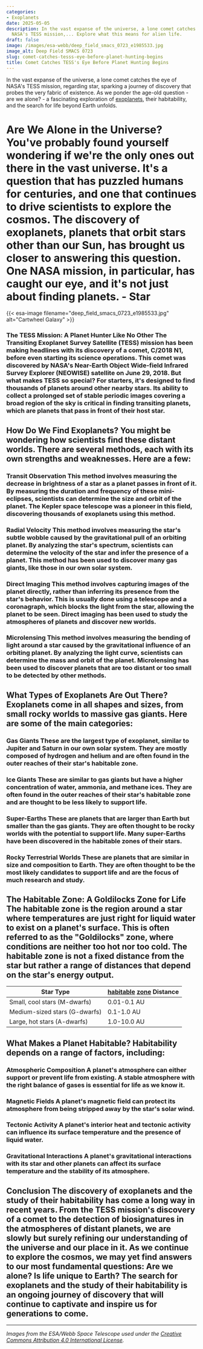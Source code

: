 ```yaml
---
categories:
- Exoplanets
date: 2025-05-05
description: In the vast expanse of the universe, a lone comet catches the eye of
  NASA's TESS mission,... Explore what this means for alien life.
draft: false
image: /images/esa-webb/deep_field_smacs_0723_e1985533.jpg
image_alt: Deep Field SMACS 0723
slug: comet-catches-tesss-eye-before-planet-hunting-begins
title: Comet Catches TESS's Eye Before Planet Hunting Begins
---
```


In the vast expanse of the universe, a lone comet catches the eye of NASA's TESS mission, regarding star, sparking a journey of discovery that probes the very fabric of existence. As we ponder the age-old question - are we alone? - a fascinating exploration of [exoplanets](/blog/the-cosmic-dance-of-exoplanets-and-habitable-zones), their habitability, and the search for life beyond Earth unfolds.

# Are We Alone in the Universe? You've probably found yourself wondering if we're the only ones out there in the vast universe. It's a question that has puzzled humans for centuries, and one that continues to drive scientists to explore the cosmos. The discovery of exoplanets, planets that orbit stars other than our Sun, has brought us closer to answering this question. One NASA mission, in particular, has caught our eye, and it's not just about finding planets. - Star
{{< esa-image filename="deep_field_smacs_0723_e1985533.jpg" alt="Cartwheel Galaxy" >}}



 ### The TESS Mission: A Planet Hunter Like No Other The Transiting Exoplanet Survey Satellite (TESS) mission has been making headlines with its discovery of a comet, C/2018 N1, before even starting its science operations. This comet was discovered by NASA's Near-Earth Object Wide-field Infrared Survey Explorer (NEOWISE) satellite on June 29, 2018. But what makes TESS so special? For starters, it's designed to find thousands of planets around other nearby stars. Its ability to collect a prolonged set of stable periodic images covering a broad region of the sky is critical in finding transiting planets, which are planets that pass in front of their host star.

 ## How Do We Find Exoplanets? You might be wondering how scientists find these distant worlds. There are several methods, each with its own strengths and weaknesses. Here are a few:

 ### Transit Observation This method involves measuring the decrease in brightness of a star as a planet passes in front of it. By measuring the duration and frequency of these mini-eclipses, scientists can determine the size and orbit of the planet. The Kepler space telescope was a pioneer in this field, discovering thousands of exoplanets using this method.

 ### Radial Velocity This method involves measuring the star's subtle wobble caused by the gravitational pull of an orbiting planet. By analyzing the star's spectrum, scientists can determine the velocity of the star and infer the presence of a planet. This method has been used to discover many gas giants, like those in our own solar system.

 ### Direct Imaging This method involves capturing images of the planet directly, rather than inferring its presence from the star's behavior. This is usually done using a telescope and a coronagraph, which blocks the light from the star, allowing the planet to be seen. Direct imaging has been used to study the atmospheres of planets and discover new worlds.

 ### Microlensing This method involves measuring the bending of light around a star caused by the gravitational influence of an orbiting planet. By analyzing the light curve, scientists can determine the mass and orbit of the planet. Microlensing has been used to discover planets that are too distant or too small to be detected by other methods.

 ## What Types of Exoplanets Are Out There? Exoplanets come in all shapes and sizes, from small rocky worlds to massive gas giants. Here are some of the main categories:

 ### Gas Giants These are the largest type of exoplanet, similar to Jupiter and Saturn in our own solar system. They are mostly composed of hydrogen and helium and are often found in the outer reaches of their star's habitable zone.

 ### Ice Giants These are similar to gas giants but have a higher concentration of water, ammonia, and methane ices. They are often found in the outer reaches of their star's habitable zone and are thought to be less likely to support life.

 ### Super-Earths These are planets that are larger than Earth but smaller than the gas giants. They are often thought to be rocky worlds with the potential to support life. Many super-Earths have been discovered in the habitable zones of their stars.

 ### Rocky Terrestrial Worlds These are planets that are similar in size and composition to Earth. They are often thought to be the most likely candidates to support life and are the focus of much research and study.

 ## The Habitable Zone: A Goldilocks Zone for Life The habitable zone is the region around a star where temperatures are just right for liquid water to exist on a planet's surface. This is often referred to as the "Goldilocks" zone, where conditions are neither too hot nor too cold. The habitable zone is not a fixed distance from the star but rather a range of distances that depend on the star's energy output.

 | Star Type | [habitable](/blog/understanding-the-habitable-zones-of-exoplanets-a-key-to-unl) [zone](/blog/exoplanets-in-the-habitable-zone-a-new-era-in-the-search-for) Distance |
| --- | --- |
| Small, cool stars (M-dwarfs) | 0.01-0.1 AU |
| Medium-sized stars (G-dwarfs) | 0.1-1.0 AU |
| Large, hot stars (A-dwarfs) | 1.0-10.0 AU | AU stands for astronomical unit, which is the average distance between the Earth and the Sun.

 ## What Makes a Planet Habitable? Habitability depends on a range of factors, including:

 ### Atmospheric Composition A planet's atmosphere can either support or prevent life from existing. A stable atmosphere with the right balance of gases is essential for life as we know it.

 ### Magnetic Fields A planet's magnetic field can protect its atmosphere from being stripped away by the star's solar wind.

 ### Tectonic Activity A planet's interior heat and tectonic activity can influence its surface temperature and the presence of liquid water.

 ### Gravitational Interactions A planet's gravitational interactions with its star and other planets can affect its surface temperature and the stability of its atmosphere.

 ## Conclusion The discovery of exoplanets and the study of their habitability has come a long way in recent years. From the TESS mission's discovery of a comet to the detection of biosignatures in the atmospheres of distant planets, we are slowly but surely refining our understanding of the universe and our place in it. As we continue to explore the cosmos, we may yet find answers to our most fundamental questions: Are we alone? Is life unique to Earth? The search for exoplanets and the study of their habitability is an ongoing journey of discovery that will continue to captivate and inspire us for generations to come.

---

*Images from the ESA/Webb Space Telescope used under the [Creative Commons Attribution 4.0 International License](https://creativecommons.org/licenses/by/4.0).*